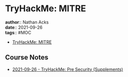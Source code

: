 # TryHackMe: MITRE

**author**:: Nathan Acks  
**date**:: 2021-09-26  
**tags**:: #MOC

* [TryHackMe: MITRE](https://tryhackme.com/room/mitre)

## Course Notes

* [2021-09-26 - TryHackMe: Pre Security (Supplements)](../log/2021-09-26-tryhackme-pre-security-supplements.md)
